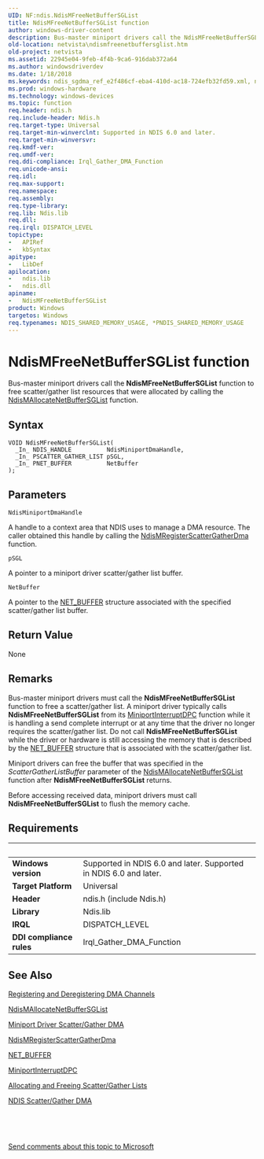 ```yaml
---
UID: NF:ndis.NdisMFreeNetBufferSGList
title: NdisMFreeNetBufferSGList function
author: windows-driver-content
description: Bus-master miniport drivers call the NdisMFreeNetBufferSGList function to free scatter/gather list resources that were allocated by calling the NdisMAllocateNetBufferSGList function.
old-location: netvista\ndismfreenetbuffersglist.htm
old-project: netvista
ms.assetid: 22945e04-9feb-4f4b-9ca6-916dab372a64
ms.author: windowsdriverdev
ms.date: 1/18/2018
ms.keywords: ndis_sgdma_ref_e2f486cf-eba4-410d-ac18-724efb32fd59.xml, netvista.ndismfreenetbuffersglist, NdisMFreeNetBufferSGList function [Network Drivers Starting with Windows Vista], ndis/NdisMFreeNetBufferSGList, NdisMFreeNetBufferSGList
ms.prod: windows-hardware
ms.technology: windows-devices
ms.topic: function
req.header: ndis.h
req.include-header: Ndis.h
req.target-type: Universal
req.target-min-winverclnt: Supported in NDIS 6.0 and later.
req.target-min-winversvr: 
req.kmdf-ver: 
req.umdf-ver: 
req.ddi-compliance: Irql_Gather_DMA_Function
req.unicode-ansi: 
req.idl: 
req.max-support: 
req.namespace: 
req.assembly: 
req.type-library: 
req.lib: Ndis.lib
req.dll: 
req.irql: DISPATCH_LEVEL
topictype:
-	APIRef
-	kbSyntax
apitype:
-	LibDef
apilocation:
-	ndis.lib
-	ndis.dll
apiname:
-	NdisMFreeNetBufferSGList
product: Windows
targetos: Windows
req.typenames: NDIS_SHARED_MEMORY_USAGE, *PNDIS_SHARED_MEMORY_USAGE
---
```



# NdisMFreeNetBufferSGList function
Bus-master miniport drivers call the 
  <b>NdisMFreeNetBufferSGList</b> function to free scatter/gather list resources that were allocated by
  calling the 
  <a href="..\ndis\nf-ndis-ndismallocatenetbuffersglist.md">
  NdisMAllocateNetBufferSGList</a> function.

## Syntax

````
VOID NdisMFreeNetBufferSGList(
  _In_ NDIS_HANDLE          NdisMiniportDmaHandle,
  _In_ PSCATTER_GATHER_LIST pSGL,
  _In_ PNET_BUFFER          NetBuffer
);
````

## Parameters

`NdisMiniportDmaHandle`

A handle to a context area that NDIS uses to manage a DMA resource. The caller obtained this
     handle by calling the 
     <a href="..\ndis\nf-ndis-ndismregisterscattergatherdma.md">
     NdisMRegisterScatterGatherDma</a> function.

`pSGL`

A pointer to a miniport driver scatter/gather list buffer.

`NetBuffer`

A pointer to the 
     <a href="..\ndis\ns-ndis-_net_buffer.md">NET_BUFFER</a> structure associated with the
     specified scatter/gather list buffer.


## Return Value

None

## Remarks

Bus-master miniport drivers must call the 
    <b>NdisMFreeNetBufferSGList</b> function to free a scatter/gather list. A miniport driver typically calls 
    <b>NdisMFreeNetBufferSGList</b> from its 
    <a href="..\ndis\nc-ndis-miniport_interrupt_dpc.md">MiniportInterruptDPC</a> function
    while it is handling a send complete interrupt or at any time that the driver no longer requires the
    scatter/gather list. Do not call 
    <b>NdisMFreeNetBufferSGList</b> while the driver or hardware is still accessing the memory that is
    described by the 
    <a href="..\ndis\ns-ndis-_net_buffer.md">NET_BUFFER</a> structure that is associated with the
    scatter/gather list.

Miniport drivers can free the buffer that was specified in the 
    <i>ScatterGatherListBuffer</i> parameter of the 
    <a href="..\ndis\nf-ndis-ndismallocatenetbuffersglist.md">NdisMAllocateNetBufferSGList</a> function after 
    <b>NdisMFreeNetBufferSGList</b> returns.

Before accessing received data, miniport drivers must call <b>NdisMFreeNetBufferSGList</b> to flush the memory cache.

## Requirements
| &nbsp; | &nbsp; |
| ---- |:---- |
| **Windows version** | Supported in NDIS 6.0 and later. Supported in NDIS 6.0 and later. |
| **Target Platform** | Universal |
| **Header** | ndis.h (include Ndis.h) |
| **Library** | Ndis.lib |
| **IRQL** | DISPATCH_LEVEL |
| **DDI compliance rules** | Irql_Gather_DMA_Function |

## See Also

<a href="https://msdn.microsoft.com/b24e0a56-1864-4f70-a646-c35e8eccd9e3">Registering and Deregistering DMA Channels</a>

<a href="..\ndis\nf-ndis-ndismallocatenetbuffersglist.md">NdisMAllocateNetBufferSGList</a>

<a href="https://msdn.microsoft.com/c7e702aa-494f-4b27-a7c3-d42ef8f42a6e">Miniport Driver Scatter/Gather DMA</a>

<a href="..\ndis\nf-ndis-ndismregisterscattergatherdma.md">
   NdisMRegisterScatterGatherDma</a>

<a href="..\ndis\ns-ndis-_net_buffer.md">NET_BUFFER</a>

<a href="..\ndis\nc-ndis-miniport_interrupt_dpc.md">MiniportInterruptDPC</a>

<a href="https://msdn.microsoft.com/95463617-65df-4c02-82f4-e3aba44d42fb">Allocating and Freeing Scatter/Gather Lists</a>

<a href="https://msdn.microsoft.com/70b8321b-7b21-4d11-a9c2-46b0caa26ce6">NDIS Scatter/Gather DMA</a>

 

 

<a href="mailto:wsddocfb@microsoft.com?subject=Documentation%20feedback [netvista\netvista]:%20NdisMFreeNetBufferSGList function%20 RELEASE:%20(1/18/2018)&amp;body=%0A%0APRIVACY STATEMENT%0A%0AWe use your feedback to improve the documentation. We don't use your email address for any other purpose, and we'll remove your email address from our system after the issue that you're reporting is fixed. While we're working to fix this issue, we might send you an email message to ask for more info. Later, we might also send you an email message to let you know that we've addressed your feedback.%0A%0AFor more info about Microsoft's privacy policy, see http://privacy.microsoft.com/en-us/default.aspx." title="Send comments about this topic to Microsoft">Send comments about this topic to Microsoft</a>